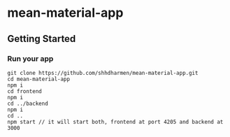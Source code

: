 # mean-material-app
## Getting Started
### Run your app
```
git clone https://github.com/shhdharmen/mean-material-app.git
cd mean-material-app
npm i
cd frontend
npm i
cd ../backend
npm i
cd ..
npm start // it will start both, frontend at port 4205 and backend at 3000
```
